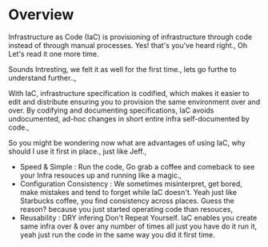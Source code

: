 # Overview

Infrastructure as Code (IaC) is provisioning of infrastructure through code instead of through manual processes. Yes! that's you've heard right., Oh Let's read it one more time.

Sounds Intresting, we felt it as well for the first time., lets go furthe to understand further..,

With IaC, infrastructure specification is codified, which makes it easier to edit and distribute ensuring you to provision the same environment over and over. By codifying and documenting specifications, IaC avoids undocumented, ad-hoc changes in short entire infra self-documented by code.,

So you might be wondering now what are advantages of using IaC, why should I use it first in place., just like Jeff.,

- Speed & Simple            : Run the code, Go grab a coffee and comeback to see your Infra resouces up and running like a magic.,
- Configuration Consistency : We sometimes misinterpret, get bored, make mistakes and tend to forget while IaC doesn't. Yeah just like Starbucks coffee, you find consistency across places. Guess the reason? because you just started operating code than resouces,
- Reusability               : DRY infering  Don't Repeat Yourself. IaC enables you create same infra over & over any number of times all just you have do it run it, yeah just run the code in the same way you did it first time.
